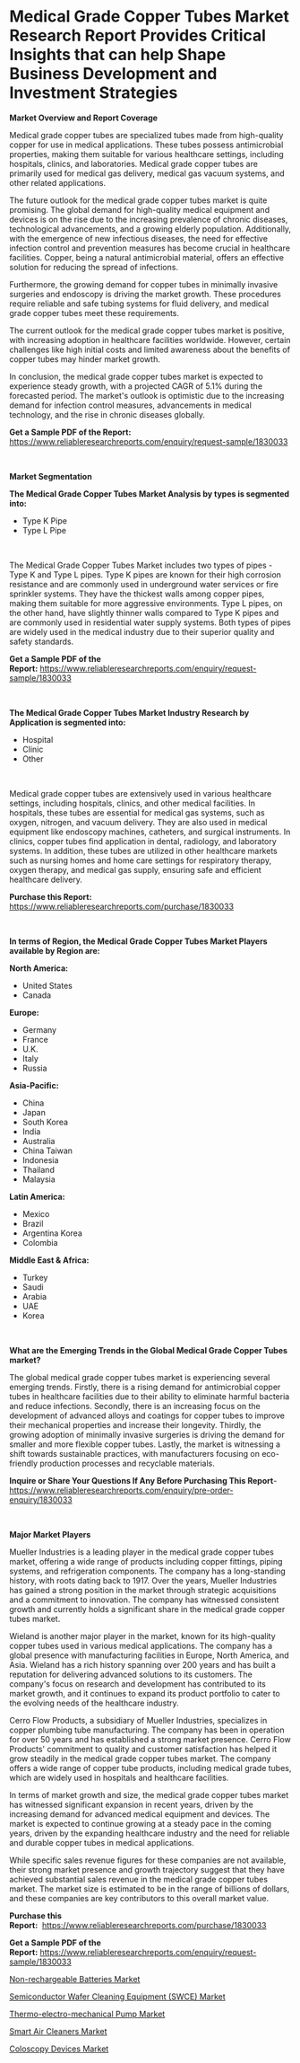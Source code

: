 <p><h1>Medical Grade Copper Tubes Market Research Report Provides Critical Insights that can help Shape Business Development and Investment Strategies</h1></p><p><strong>Market Overview and Report Coverage</strong></p>
<p><p>Medical grade copper tubes are specialized tubes made from high-quality copper for use in medical applications. These tubes possess antimicrobial properties, making them suitable for various healthcare settings, including hospitals, clinics, and laboratories. Medical grade copper tubes are primarily used for medical gas delivery, medical gas vacuum systems, and other related applications.</p><p>The future outlook for the medical grade copper tubes market is quite promising. The global demand for high-quality medical equipment and devices is on the rise due to the increasing prevalence of chronic diseases, technological advancements, and a growing elderly population. Additionally, with the emergence of new infectious diseases, the need for effective infection control and prevention measures has become crucial in healthcare facilities. Copper, being a natural antimicrobial material, offers an effective solution for reducing the spread of infections.</p><p>Furthermore, the growing demand for copper tubes in minimally invasive surgeries and endoscopy is driving the market growth. These procedures require reliable and safe tubing systems for fluid delivery, and medical grade copper tubes meet these requirements.</p><p>The current outlook for the medical grade copper tubes market is positive, with increasing adoption in healthcare facilities worldwide. However, certain challenges like high initial costs and limited awareness about the benefits of copper tubes may hinder market growth.</p><p>In conclusion, the medical grade copper tubes market is expected to experience steady growth, with a projected CAGR of 5.1% during the forecasted period. The market's outlook is optimistic due to the increasing demand for infection control measures, advancements in medical technology, and the rise in chronic diseases globally.</p></p>
<p><strong>Get a Sample PDF of the Report:</strong> <a href="https://www.reliableresearchreports.com/enquiry/request-sample/1830033">https://www.reliableresearchreports.com/enquiry/request-sample/1830033</a></p>
<p>&nbsp;</p>
<p><strong>Market Segmentation</strong></p>
<p><strong>The Medical Grade Copper Tubes Market Analysis by types is segmented into:</strong></p>
<p><ul><li>Type K Pipe</li><li>Type L Pipe</li></ul></p>
<p>&nbsp;</p>
<p><p>The Medical Grade Copper Tubes Market includes two types of pipes - Type K and Type L pipes. Type K pipes are known for their high corrosion resistance and are commonly used in underground water services or fire sprinkler systems. They have the thickest walls among copper pipes, making them suitable for more aggressive environments. Type L pipes, on the other hand, have slightly thinner walls compared to Type K pipes and are commonly used in residential water supply systems. Both types of pipes are widely used in the medical industry due to their superior quality and safety standards.</p></p>
<p><strong>Get a Sample PDF of the Report:</strong>&nbsp;<a href="https://www.reliableresearchreports.com/enquiry/request-sample/1830033">https://www.reliableresearchreports.com/enquiry/request-sample/1830033</a></p>
<p>&nbsp;</p>
<p><strong>The Medical Grade Copper Tubes Market Industry Research by Application is segmented into:</strong></p>
<p><ul><li>Hospital</li><li>Clinic</li><li>Other</li></ul></p>
<p>&nbsp;</p>
<p><p>Medical grade copper tubes are extensively used in various healthcare settings, including hospitals, clinics, and other medical facilities. In hospitals, these tubes are essential for medical gas systems, such as oxygen, nitrogen, and vacuum delivery. They are also used in medical equipment like endoscopy machines, catheters, and surgical instruments. In clinics, copper tubes find application in dental, radiology, and laboratory systems. In addition, these tubes are utilized in other healthcare markets such as nursing homes and home care settings for respiratory therapy, oxygen therapy, and medical gas supply, ensuring safe and efficient healthcare delivery.</p></p>
<p><strong>Purchase this Report:</strong>&nbsp; <a href="https://www.reliableresearchreports.com/purchase/1830033">https://www.reliableresearchreports.com/purchase/1830033</a></p>
<p>&nbsp;</p>
<p><strong>In terms of Region, the Medical Grade Copper Tubes Market Players available by Region are:</strong></p>
<p>
    <p> <strong> North America: </strong>
        <ul>
            <li>United States</li>
            <li>Canada</li>
        </ul>
        </p> 
    <p> <strong> Europe: </strong>
        <ul>
            <li>Germany</li>
            <li>France</li>
            <li>U.K.</li>
            <li>Italy</li>
            <li>Russia</li>
        </ul>
        </p> 
    <p> <strong> Asia-Pacific: </strong>
        <ul>
            <li>China</li>
            <li>Japan</li>
            <li>South Korea</li>
            <li>India</li>
            <li>Australia</li>
            <li>China Taiwan</li>
            <li>Indonesia</li>
            <li>Thailand</li>
            <li>Malaysia</li>
        </ul>
        </p> 
    <p> <strong> Latin America: </strong>
        <ul>
            <li>Mexico</li>
            <li>Brazil</li>
            <li>Argentina Korea</li>
            <li>Colombia</li>
        </ul>
        </p> 
    <p> <strong> Middle East & Africa: </strong>
        <ul>
            <li>Turkey</li>
            <li>Saudi</li>
            <li>Arabia</li>
            <li>UAE</li>
            <li>Korea</li>
        </ul>
    </p>
    </p>
<p>&nbsp;</p>
<p><strong>What are the Emerging Trends in the Global Medical Grade Copper Tubes market?</strong></p>
<p><p>The global medical grade copper tubes market is experiencing several emerging trends. Firstly, there is a rising demand for antimicrobial copper tubes in healthcare facilities due to their ability to eliminate harmful bacteria and reduce infections. Secondly, there is an increasing focus on the development of advanced alloys and coatings for copper tubes to improve their mechanical properties and increase their longevity. Thirdly, the growing adoption of minimally invasive surgeries is driving the demand for smaller and more flexible copper tubes. Lastly, the market is witnessing a shift towards sustainable practices, with manufacturers focusing on eco-friendly production processes and recyclable materials.</p></p>
<p><strong>Inquire or Share Your Questions If Any Before Purchasing This Report</strong>- <a href="https://www.reliableresearchreports.com/enquiry/pre-order-enquiry/1830033">https://www.reliableresearchreports.com/enquiry/pre-order-enquiry/1830033</a></p>
<p>&nbsp;</p>
<p><strong>Major Market Players</strong></p>
<p><p>Mueller Industries is a leading player in the medical grade copper tubes market, offering a wide range of products including copper fittings, piping systems, and refrigeration components. The company has a long-standing history, with roots dating back to 1917. Over the years, Mueller Industries has gained a strong position in the market through strategic acquisitions and a commitment to innovation. The company has witnessed consistent growth and currently holds a significant share in the medical grade copper tubes market.</p><p>Wieland is another major player in the market, known for its high-quality copper tubes used in various medical applications. The company has a global presence with manufacturing facilities in Europe, North America, and Asia. Wieland has a rich history spanning over 200 years and has built a reputation for delivering advanced solutions to its customers. The company's focus on research and development has contributed to its market growth, and it continues to expand its product portfolio to cater to the evolving needs of the healthcare industry.</p><p>Cerro Flow Products, a subsidiary of Mueller Industries, specializes in copper plumbing tube manufacturing. The company has been in operation for over 50 years and has established a strong market presence. Cerro Flow Products' commitment to quality and customer satisfaction has helped it grow steadily in the medical grade copper tubes market. The company offers a wide range of copper tube products, including medical grade tubes, which are widely used in hospitals and healthcare facilities.</p><p>In terms of market growth and size, the medical grade copper tubes market has witnessed significant expansion in recent years, driven by the increasing demand for advanced medical equipment and devices. The market is expected to continue growing at a steady pace in the coming years, driven by the expanding healthcare industry and the need for reliable and durable copper tubes in medical applications.</p><p>While specific sales revenue figures for these companies are not available, their strong market presence and growth trajectory suggest that they have achieved substantial sales revenue in the medical grade copper tubes market. The market size is estimated to be in the range of billions of dollars, and these companies are key contributors to this overall market value.</p></p>
<p><strong>Purchase this Report:</strong>&nbsp;&nbsp;<a href="https://www.reliableresearchreports.com/purchase/1830033">https://www.reliableresearchreports.com/purchase/1830033</a></p>
<p></p>
<p><strong>Get a Sample PDF of the Report:</strong>&nbsp;<a href="https://www.reliableresearchreports.com/enquiry/request-sample/1830033">https://www.reliableresearchreports.com/enquiry/request-sample/1830033</a></p>
<p><p><a href="https://www.linkedin.com/pulse/non-rechargeable-batteries-market-size-growth/">Non-rechargeable Batteries Market</a></p><p><a href="https://medium.com/@debradaniels04/semiconductor-wafer-cleaning-equipment-swce-market-comprehensive-assessment-by-type-a4648ea793d6">Semiconductor Wafer Cleaning Equipment (SWCE) Market</a></p><p><a href="https://www.linkedin.com/pulse/thermo-electro-mechanical-pump-market-size-share-amp-trends/">Thermo-electro-mechanical Pump Market</a></p><p><a href="https://www.linkedin.com/pulse/smart-air-cleaners-market-research-report-provides-thorough/">Smart Air Cleaners Market</a></p><p><a href="https://medium.com/@crystalellis1905/coloscopy-devices-market-trends-and-market-analysis-forecasted-for-period-2023-2030-db1352423858">Coloscopy Devices Market</a></p></p>